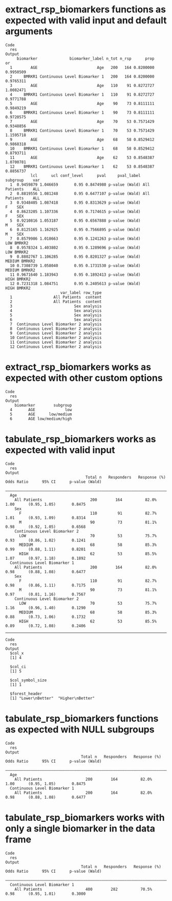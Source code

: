 # extract_rsp_biomarkers functions as expected with valid input and default arguments

    Code
      res
    Output
         biomarker              biomarker_label n_tot n_rsp      prop        or
      1        AGE                          Age   200   164 0.8200000 0.9950509
      2     BMRKR1 Continuous Level Biomarker 1   200   164 0.8200000 0.9765311
      3        AGE                          Age   110    91 0.8272727 1.0082471
      4     BMRKR1 Continuous Level Biomarker 1   110    91 0.8272727 0.9771788
      5        AGE                          Age    90    73 0.8111111 0.9849219
      6     BMRKR1 Continuous Level Biomarker 1    90    73 0.8111111 0.9720575
      7        AGE                          Age    70    53 0.7571429 0.9348856
      8     BMRKR1 Continuous Level Biomarker 1    70    53 0.7571429 1.1595718
      9        AGE                          Age    68    58 0.8529412 0.9868318
      10    BMRKR1 Continuous Level Biomarker 1    68    58 0.8529412 0.8793711
      11       AGE                          Age    62    53 0.8548387 1.0700781
      12    BMRKR1 Continuous Level Biomarker 1    62    53 0.8548387 0.8856737
               lcl      ucl conf_level      pval     pval_label     subgroup    var
      1  0.9459879 1.046659       0.95 0.8474980 p-value (Wald) All Patients    ALL
      2  0.8819556 1.081248       0.95 0.6477107 p-value (Wald) All Patients    ALL
      3  0.9348405 1.087418       0.95 0.8313629 p-value (Wald)            F    SEX
      4  0.8623205 1.107336       0.95 0.7174615 p-value (Wald)            F    SEX
      5  0.9210816 1.053187       0.95 0.6567888 p-value (Wald)            M    SEX
      6  0.8125165 1.162925       0.95 0.7566895 p-value (Wald)            M    SEX
      7  0.8579986 1.018663       0.95 0.1241263 p-value (Wald)          LOW BMRKR2
      8  0.9578324 1.403802       0.95 0.1289696 p-value (Wald)          LOW BMRKR2
      9  0.8802767 1.106285       0.95 0.8201327 p-value (Wald)       MEDIUM BMRKR2
      10 0.7308739 1.058040       0.95 0.1731530 p-value (Wald)       MEDIUM BMRKR2
      11 0.9671640 1.183943       0.95 0.1892413 p-value (Wald)         HIGH BMRKR2
      12 0.7231318 1.084751       0.95 0.2405613 p-value (Wald)         HIGH BMRKR2
                            var_label row_type
      1                  All Patients  content
      2                  All Patients  content
      3                           Sex analysis
      4                           Sex analysis
      5                           Sex analysis
      6                           Sex analysis
      7  Continuous Level Biomarker 2 analysis
      8  Continuous Level Biomarker 2 analysis
      9  Continuous Level Biomarker 2 analysis
      10 Continuous Level Biomarker 2 analysis
      11 Continuous Level Biomarker 2 analysis
      12 Continuous Level Biomarker 2 analysis

# extract_rsp_biomarkers works as expected with other custom options

    Code
      res
    Output
        biomarker        subgroup
      4       AGE             low
      5       AGE      low/medium
      6       AGE low/medium/high

# tabulate_rsp_biomarkers works as expected with valid input

    Code
      res
    Output
                                       Total n   Responders   Response (%)   Odds Ratio      95% CI      p-value (Wald)
      —————————————————————————————————————————————————————————————————————————————————————————————————————————————————
      Age                                                                                                              
        All Patients                     200        164          82.0%          1.00      (0.95, 1.05)       0.8475    
        Sex                                                                                                            
          F                              110         91          82.7%          1.01      (0.93, 1.09)       0.8314    
          M                              90          73          81.1%          0.98      (0.92, 1.05)       0.6568    
        Continuous Level Biomarker 2                                                                                   
          LOW                            70          53          75.7%          0.93      (0.86, 1.02)       0.1241    
          MEDIUM                         68          58          85.3%          0.99      (0.88, 1.11)       0.8201    
          HIGH                           62          53          85.5%          1.07      (0.97, 1.18)       0.1892    
      Continuous Level Biomarker 1                                                                                     
        All Patients                     200        164          82.0%          0.98      (0.88, 1.08)       0.6477    
        Sex                                                                                                            
          F                              110         91          82.7%          0.98      (0.86, 1.11)       0.7175    
          M                              90          73          81.1%          0.97      (0.81, 1.16)       0.7567    
        Continuous Level Biomarker 2                                                                                   
          LOW                            70          53          75.7%          1.16      (0.96, 1.40)       0.1290    
          MEDIUM                         68          58          85.3%          0.88      (0.73, 1.06)       0.1732    
          HIGH                           62          53          85.5%          0.89      (0.72, 1.08)       0.2406    

---

    Code
      res
    Output
      $col_x
      [1] 4
      
      $col_ci
      [1] 5
      
      $col_symbol_size
      [1] 1
      
      $forest_header
      [1] "Lower\nBetter"  "Higher\nBetter"
      

# tabulate_rsp_biomarkers functions as expected with NULL subgroups

    Code
      res
    Output
                                     Total n   Responders   Response (%)   Odds Ratio      95% CI      p-value (Wald)
      ———————————————————————————————————————————————————————————————————————————————————————————————————————————————
      Age                                                                                                            
        All Patients                   200        164          82.0%          1.00      (0.95, 1.05)       0.8475    
      Continuous Level Biomarker 1                                                                                   
        All Patients                   200        164          82.0%          0.98      (0.88, 1.08)       0.6477    

# tabulate_rsp_biomarkers works with only a single biomarker in the data frame

    Code
      res
    Output
                                     Total n   Responders   Response (%)   Odds Ratio      95% CI      p-value (Wald)
      ———————————————————————————————————————————————————————————————————————————————————————————————————————————————
      Continuous Level Biomarker 1                                                                                   
        All Patients                   400        282          70.5%          0.98      (0.95, 1.01)       0.3000    

